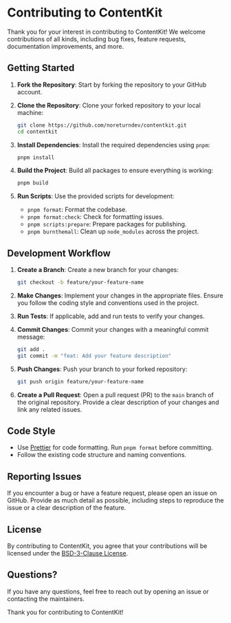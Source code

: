 # Contributing to ContentKit

Thank you for your interest in contributing to ContentKit! We welcome contributions of all kinds, including bug fixes, feature requests, documentation improvements, and more.

## Getting Started

1. **Fork the Repository**: Start by forking the repository to your GitHub account.

2. **Clone the Repository**: Clone your forked repository to your local machine:

   ```bash
   git clone https://github.com/noreturndev/contentkit.git
   cd contentkit
   ```

3. **Install Dependencies**: Install the required dependencies using `pnpm`:

   ```bash
   pnpm install
   ```

4. **Build the Project**: Build all packages to ensure everything is working:

   ```bash
   pnpm build
   ```

5. **Run Scripts**: Use the provided scripts for development:
   - `pnpm format`: Format the codebase.
   - `pnpm format:check`: Check for formatting issues.
   - `pnpm scripts:prepare`: Prepare packages for publishing.
   - `pnpm burnthemall`: Clean up `node_modules` across the project.

## Development Workflow

1. **Create a Branch**: Create a new branch for your changes:

   ```bash
   git checkout -b feature/your-feature-name
   ```

2. **Make Changes**: Implement your changes in the appropriate files. Ensure you follow the coding style and conventions used in the project.

3. **Run Tests**: If applicable, add and run tests to verify your changes.

4. **Commit Changes**: Commit your changes with a meaningful commit message:

   ```bash
   git add .
   git commit -m "feat: Add your feature description"
   ```

5. **Push Changes**: Push your branch to your forked repository:

   ```bash
   git push origin feature/your-feature-name
   ```

6. **Create a Pull Request**: Open a pull request (PR) to the `main` branch of the original repository. Provide a clear description of your changes and link any related issues.

## Code Style

- Use [Prettier](https://prettier.io/) for code formatting. Run `pnpm format` before committing.
- Follow the existing code structure and naming conventions.

## Reporting Issues

If you encounter a bug or have a feature request, please open an issue on GitHub. Provide as much detail as possible, including steps to reproduce the issue or a clear description of the feature.

## License

By contributing to ContentKit, you agree that your contributions will be licensed under the [BSD-3-Clause License](./LICENSE).

## Questions?

If you have any questions, feel free to reach out by opening an issue or contacting the maintainers.

Thank you for contributing to ContentKit!

